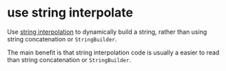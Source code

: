 # use string interpolate

Use [string interpolation](https://docs.scala-lang.org/overviews/core/string-interpolation.html) to dynamically build a string, rather than using string concatenation or `StringBuilder`. 

The main benefit is that string interpolation code is usually a easier to read than string concatenation or `StringBuilder`.
